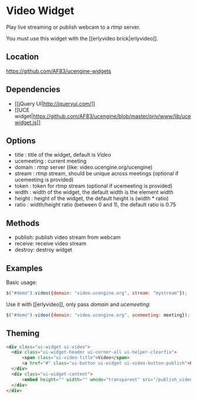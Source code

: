 # Video Widget

Play live streaming or publish webcam to a *rtmp* server.

You must use this widget with the [[erlyvideo brick|erlyvideo]].

## Location

https://github.com/AF83/ucengine-widgets

## Dependencies

* [[jQuery UI|http://jqueryui.com/]]
* [[UCE widget|https://github.com/AF83/ucengine/blob/master/priv/www/lib/ucewidget.js]]

## Options

* title : title of the widget, default is *Video*
* ucemeeting : current meeting
* domain : *rtmp* server (like: video.ucengine.org/ucengine)
* stream : *rtmp* stream, should be unique across meetings (optional if ucemeeting is provided)
* token : token for rtmp stream (optional if ucemeeting is provided)
* width : width of the widget, the default width is the element width
* height : height of the widget, the default height is (width * ratio)
* ratio : width/height ratio (between 0 and 1), the default ratio is 0.75

## Methods

* publish: publish video stream from webcam
* receive: receive video stream
* destroy: destroy widget

## Examples

Basic usage:

```javascript
$("#demo").video({domain: "video.ucengine.org", stream: "mystream"});
```

Use it with [[erlyvideo]], only pass *domain* and *ucemeeting*:

```javascript
$("#demo").video({domain: "video.ucengine.org", ucemeeting: meeting});
```

## Theming

```html
<div class="ui-widget ui-video">
  <div class="ui-widget-header ui-corner-all ui-helper-clearfix">
      <span class="ui-video-title">Video</span>
      <a href="#" class="ui-button ui-widget ui-video-button-publish">Publish</a>
  </div>
  <div class="ui-widget-content">
      <embed height="" width="" wmode="transparent" src="/publish_video.swf" flashvars="" quality="75" type="application/x-shockwave-flash">
  </div>
</div>
```
